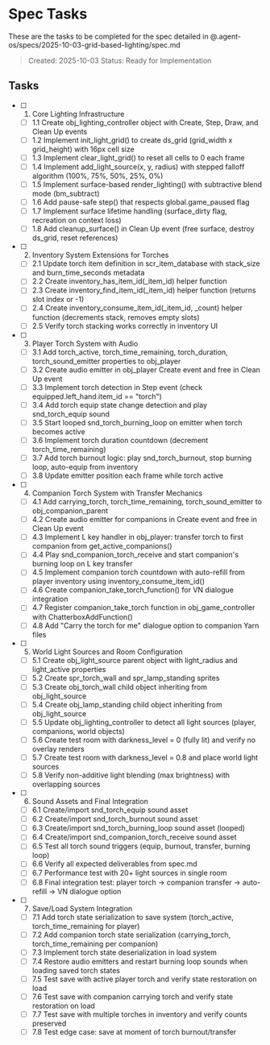 # Spec Tasks

These are the tasks to be completed for the spec detailed in @.agent-os/specs/2025-10-03-grid-based-lighting/spec.md

> Created: 2025-10-03
> Status: Ready for Implementation

## Tasks

- [ ] 1. Core Lighting Infrastructure
  - [ ] 1.1 Create obj_lighting_controller object with Create, Step, Draw, and Clean Up events
  - [ ] 1.2 Implement init_light_grid() to create ds_grid (grid_width x grid_height) with 16px cell size
  - [ ] 1.3 Implement clear_light_grid() to reset all cells to 0 each frame
  - [ ] 1.4 Implement add_light_source(x, y, radius) with stepped falloff algorithm (100%, 75%, 50%, 25%, 0%)
  - [ ] 1.5 Implement surface-based render_lighting() with subtractive blend mode (bm_subtract)
  - [ ] 1.6 Add pause-safe step() that respects global.game_paused flag
  - [ ] 1.7 Implement surface lifetime handling (surface_dirty flag, recreation on context loss)
  - [ ] 1.8 Add cleanup_surface() in Clean Up event (free surface, destroy ds_grid, reset references)

- [ ] 2. Inventory System Extensions for Torches
  - [ ] 2.1 Update torch item definition in scr_item_database with stack_size and burn_time_seconds metadata
  - [ ] 2.2 Create inventory_has_item_id(_item_id) helper function
  - [ ] 2.3 Create inventory_find_item_id(_item_id) helper function (returns slot index or -1)
  - [ ] 2.4 Create inventory_consume_item_id(_item_id, _count) helper function (decrements stack, removes empty slots)
  - [ ] 2.5 Verify torch stacking works correctly in inventory UI

- [ ] 3. Player Torch System with Audio
  - [ ] 3.1 Add torch_active, torch_time_remaining, torch_duration, torch_sound_emitter properties to obj_player
  - [ ] 3.2 Create audio emitter in obj_player Create event and free in Clean Up event
  - [ ] 3.3 Implement torch detection in Step event (check equipped.left_hand.item_id == "torch")
  - [ ] 3.4 Add torch equip state change detection and play snd_torch_equip sound
  - [ ] 3.5 Start looped snd_torch_burning_loop on emitter when torch becomes active
  - [ ] 3.6 Implement torch duration countdown (decrement torch_time_remaining)
  - [ ] 3.7 Add torch burnout logic: play snd_torch_burnout, stop burning loop, auto-equip from inventory
  - [ ] 3.8 Update emitter position each frame while torch active

- [ ] 4. Companion Torch System with Transfer Mechanics
  - [ ] 4.1 Add carrying_torch, torch_time_remaining, torch_sound_emitter to obj_companion_parent
  - [ ] 4.2 Create audio emitter for companions in Create event and free in Clean Up event
  - [ ] 4.3 Implement L key handler in obj_player: transfer torch to first companion from get_active_companions()
  - [ ] 4.4 Play snd_companion_torch_receive and start companion's burning loop on L key transfer
  - [ ] 4.5 Implement companion torch countdown with auto-refill from player inventory using inventory_consume_item_id()
  - [ ] 4.6 Create companion_take_torch_function() for VN dialogue integration
  - [ ] 4.7 Register companion_take_torch function in obj_game_controller with ChatterboxAddFunction()
  - [ ] 4.8 Add "Carry the torch for me" dialogue option to companion Yarn files

- [ ] 5. World Light Sources and Room Configuration
  - [ ] 5.1 Create obj_light_source parent object with light_radius and light_active properties
  - [ ] 5.2 Create spr_torch_wall and spr_lamp_standing sprites
  - [ ] 5.3 Create obj_torch_wall child object inheriting from obj_light_source
  - [ ] 5.4 Create obj_lamp_standing child object inheriting from obj_light_source
  - [ ] 5.5 Update obj_lighting_controller to detect all light sources (player, companions, world objects)
  - [ ] 5.6 Create test room with darkness_level = 0 (fully lit) and verify no overlay renders
  - [ ] 5.7 Create test room with darkness_level = 0.8 and place world light sources
  - [ ] 5.8 Verify non-additive light blending (max brightness) with overlapping sources

- [ ] 6. Sound Assets and Final Integration
  - [ ] 6.1 Create/import snd_torch_equip sound asset
  - [ ] 6.2 Create/import snd_torch_burnout sound asset
  - [ ] 6.3 Create/import snd_torch_burning_loop sound asset (looped)
  - [ ] 6.4 Create/import snd_companion_torch_receive sound asset
  - [ ] 6.5 Test all torch sound triggers (equip, burnout, transfer, burning loop)
  - [ ] 6.6 Verify all expected deliverables from spec.md
  - [ ] 6.7 Performance test with 20+ light sources in single room
  - [ ] 6.8 Final integration test: player torch → companion transfer → auto-refill → VN dialogue option

- [ ] 7. Save/Load System Integration
  - [ ] 7.1 Add torch state serialization to save system (torch_active, torch_time_remaining for player)
  - [ ] 7.2 Add companion torch state serialization (carrying_torch, torch_time_remaining per companion)
  - [ ] 7.3 Implement torch state deserialization in load system
  - [ ] 7.4 Restore audio emitters and restart burning loop sounds when loading saved torch states
  - [ ] 7.5 Test save with active player torch and verify state restoration on load
  - [ ] 7.6 Test save with companion carrying torch and verify state restoration on load
  - [ ] 7.7 Test save with multiple torches in inventory and verify counts preserved
  - [ ] 7.8 Test edge case: save at moment of torch burnout/transfer
